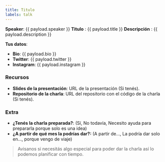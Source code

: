 ```yaml
---
title: Titulo
labels: talk
---
```

**Speaker**: {{ payload.speaker }}
**Titulo** : {{ payload.title }}
**Descripción** : {{ payload.description }}

**Tus datos**:
- **Bio**: {{ payload.bio }}
- **Twitter**: {{ payload.twitter }}
- **Instagram**: {{ payload.instagram }} 

### Recursos

* **Slides de la presentación**: URL de la presentación (Si tenés).
* **Repositorio de la charla**: URL del repositorio con el código de la charla (Si tenés).

### Extra

* **¿Tenés la charla preparada?**: (Sí, No todavía, Necesito ayuda para prepararla porque solo es una idea)
* **¿A partir de qué mes la podrías dar?:** (A partir de..., La podría dar solo en..., porque vengo de viaje)

> Avisanos si necesitás algo especial para poder dar la charla así lo podemos planificar con tiempo.
